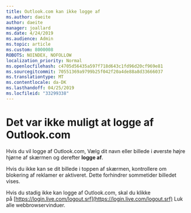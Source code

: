 ```yaml
---
title: Outlook.com kan ikke logge af
ms.author: daeite
author: daeite
manager: joallard
ms.date: 4/24/2019
ms.audience: Admin
ms.topic: article
ms.custom: 8000008
ROBOTS: NOINDEX, NOFOLLOW
localization_priority: Normal
ms.openlocfilehash: c4705d56435a597f718d643c1fd96d20cf969e81
ms.sourcegitcommit: 70551369a9799b25f042f20a4de88a8d33666037
ms.translationtype: MT
ms.contentlocale: da-DK
ms.lasthandoff: 04/25/2019
ms.locfileid: "33299338"
---
```

# <a name="unable-to-sign-out-of-outlookcom"></a>Det var ikke muligt at logge af Outlook.com

Hvis du vil logge af Outlook.com, Vælg dit navn eller billede i øverste højre hjørne af skærmen og derefter **logge af**.

Hvis du ikke kan se dit billede i toppen af skærmen, kontrollere om blokering af reklamer er aktiveret. Dette forhindrer sommetider billedet vises.

Hvis du stadig ikke kan logge af Outlook.com, skal du klikke på [https://login.live.com/logout.srf](https://login.live.com/logout.srf) Luk alle webbrowservinduer.
